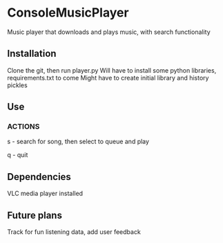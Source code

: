﻿# ConsoleMusicPlayer
Music player that downloads and plays music, with search functionality

## Installation
Clone the git, then run player.py
Will have to install some python libraries, requirements.txt to come
Might have to create initial library and history pickles

## Use
### ACTIONS
s - search for song, then select to queue and play

q - quit

## Dependencies
VLC media player installed

## Future plans
Track for fun listening data, add user feedback
